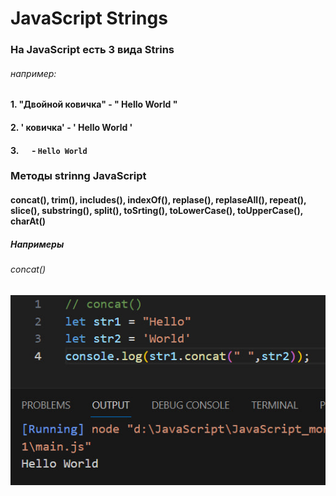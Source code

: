 # JavaScript Strings
### На JavaScript есть 3 вида Strins
###### например:
#### 1. "Двойной ковичка"  -  " Hello World "
#### 2. ' ковичка'  -  ' Hello World '
#### 3. `  `  -  ` Hello World `
>
>
>
###  Методы strinng JavaScript 
#### concat(), trim(), includes(), indexOf(), replase(), replaseAll(), repeat(), slice(), substring(), split(), toSrting(), toLowerCase(), toUpperCase(), charAt() 

>
##### Напримеры
###### concat() 
![](photo_2023-11-23_09-50-26.jpg)
